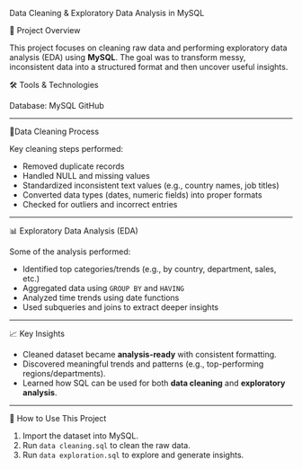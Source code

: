 Data Cleaning & Exploratory Data Analysis in MySQL

📌 Project Overview

This project focuses on cleaning raw data and performing exploratory data analysis (EDA) using **MySQL**.
The goal was to transform messy, inconsistent data into a structured format and then uncover useful insights.


 🛠️ Tools & Technologies

Database: MySQL
GitHub

---

🧹Data Cleaning Process

Key cleaning steps performed:

* Removed duplicate records
* Handled NULL and missing values
* Standardized inconsistent text values (e.g., country names, job titles)
* Converted data types (dates, numeric fields) into proper formats
* Checked for outliers and incorrect entries

---

📊 Exploratory Data Analysis (EDA)

Some of the analysis performed:

* Identified top categories/trends (e.g., by country, department, sales, etc.)
* Aggregated data using `GROUP BY` and `HAVING`
* Analyzed time trends using date functions
* Used subqueries and joins to extract deeper insights

---

📈 Key Insights

* Cleaned dataset became **analysis-ready** with consistent formatting.
* Discovered meaningful trends and patterns (e.g., top-performing regions/departments).
* Learned how SQL can be used for both **data cleaning** and **exploratory analysis**.

---

🚀 How to Use This Project

1. Import the dataset into MySQL.
2. Run `data cleaning.sql` to clean the raw data.
3. Run `data exploration.sql` to explore and generate insights.

